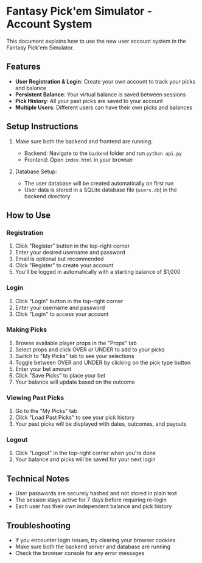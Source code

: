 # Fantasy Pick'em Simulator - Account System

This document explains how to use the new user account system in the Fantasy Pick'em Simulator.

## Features

- **User Registration & Login**: Create your own account to track your picks and balance
- **Persistent Balance**: Your virtual balance is saved between sessions
- **Pick History**: All your past picks are saved to your account
- **Multiple Users**: Different users can have their own picks and balances

## Setup Instructions

1. Make sure both the backend and frontend are running:
   - Backend: Navigate to the `backend` folder and run `python api.py`
   - Frontend: Open `index.html` in your browser

2. Database Setup:
   - The user database will be created automatically on first run
   - User data is stored in a SQLite database file (`users.db`) in the backend directory

## How to Use

### Registration

1. Click "Register" button in the top-right corner
2. Enter your desired username and password
3. Email is optional but recommended
4. Click "Register" to create your account
5. You'll be logged in automatically with a starting balance of $1,000

### Login

1. Click "Login" button in the top-right corner
2. Enter your username and password
3. Click "Login" to access your account

### Making Picks

1. Browse available player props in the "Props" tab
2. Select props and click OVER or UNDER to add to your picks
3. Switch to "My Picks" tab to see your selections
4. Toggle between OVER and UNDER by clicking on the pick type button
5. Enter your bet amount
6. Click "Save Picks" to place your bet
7. Your balance will update based on the outcome

### Viewing Past Picks

1. Go to the "My Picks" tab
2. Click "Load Past Picks" to see your pick history
3. Your past picks will be displayed with dates, outcomes, and payouts

### Logout

1. Click "Logout" in the top-right corner when you're done
2. Your balance and picks will be saved for your next login

## Technical Notes

- User passwords are securely hashed and not stored in plain text
- The session stays active for 7 days before requiring re-login
- Each user has their own independent balance and pick history

## Troubleshooting

- If you encounter login issues, try clearing your browser cookies
- Make sure both the backend server and database are running
- Check the browser console for any error messages